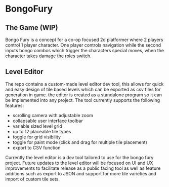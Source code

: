 # BongoFury
## The Game (WIP)
Bongo Fury is a concept for a co-op focused 2d platformer where 2 players control 1 player character. One player controls navigation while the second inputs bongo combos which trigger the characters special moves, when the character takes damage the roles switch. 

## Level Editor
The repo contains a custom-made level editor dev tool, this allows for quick and easy design of tile based levels which can be exported as csv files for generation in game. the editor is created as a standalone program so it can be implemented into any project. The tool currently supports the following features:

* scrolling camera with adjustable zoom
* collapsable user interface toolbar
* variable sized level grid
* up to 12 placeable tile types
* toggle for grid visibility
* toggle for paint mode (click and drag for multiple tile placement)
* export to CSV function

Currently the level editor is a dev tool tailored to use for the bongo fury project. Future updates to the level editor will be focused on UI and UX improvements to facilitate release as a public facing tool as well as feature additions such as export to JSON and support for more tile varieties and import of custom tile sets.
